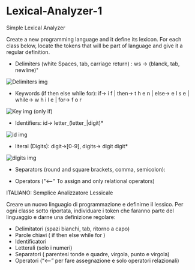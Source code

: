 # Lexical-Analyzer-1
Simple Lexical Analyzer

Create a new programming language and it define its lexicon.
For each class below, locate the tokens that will be part of language and give it a regular definition.

- Delimiters (white Spaces, tab, carriage return) : ws -> (blanck, tab, newline)⁺

![Delimiters img](https://github.com/Francesco182g/Lexical-Analyzer-1/blob/master/Delimiters.jpg?raw=true)

- Keywords (if then else while for): if-> i f | then-> t h e n | else-> e l s e | while-> w h i l e | for-> f o r

![Key img](https://github.com/Francesco182g/Lexical-Analyzer-1/blob/master/If.jpg?raw=true) (only if)

- Identifiers: id-> letter_(letter_|digit)*

![id img](https://github.com/Francesco182g/Lexical-Analyzer-1/blob/master/id.jpg?raw=true)

- literal (Digits): digit->[0-9], digits-> digit digit*

![digits img](https://github.com/Francesco182g/Lexical-Analyzer-1/blob/master/Digits.jpg?raw=true)

- Separators (round and square brackets, comma, semicolon): 


- Operators ("<--" To assign and only relational operators)





ITALIANO:
Semplice Analizzatore Lessicale

Creare un nuovo linguagio di programmazione e definirne il lessico.
Per ogni classe sotto riportata, individuare i token che faranno parte del linguaggio e darne una definizione regolare:

- Delimitatori (spazi bianchi, tab, ritorno a capo)
- Parole chiavi ( if then else while for )
- Identificatori
- Letterali (solo i numeri)
- Separatori ( parentesi tonde e quadre, virgola, punto e virgola)
- Operatori (“<--” per fare assegnazione e solo operatori relazionali)
